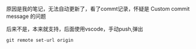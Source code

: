 原因是我的笔记，无法自动更新了，看了commt记录，怀疑是 Custom commit message 的问题

后来不是，本来就支持，后面使用vscode，手动push,弹出


`git remote set-url origin`  